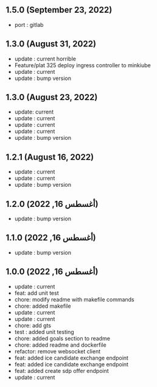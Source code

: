 ## 1.5.0 (September 23, 2022)

  - port : gitlab


## 1.3.0 (August 31, 2022)

  - update : current horrible
  - Feature/plat 325 deploy ingress controller to minkiube
  - update : current
  - update : bump version


## 1.3.0 (August 23, 2022)

  - update: current
  - update : current
  - update : current
  - update : current
  - update : bump version


## 1.2.1 (August 16, 2022)

  - update : current
  - update : current
  - update : bump version


## 1.2.0 (أغسطس 16, 2022)

  - update : bump version


## 1.1.0 (أغسطس 16, 2022)

  - update : bump version


## 1.0.0 (أغسطس 16, 2022)

  - update : current
  - feat: add unit test
  - chore: modify readme with makefile commands
  - chore: added makefile
  - update : current
  - update : current
  - chore: add gts
  - test : added unit testing
  - chore: added goals section to readme
  - chore: added readme and dockerfile
  - refactor: remove websocket client
  - feat: added ice candidate exchange endpoint
  - feat: added ice candidate exchange endpoint
  - feat: added create sdp offer endpoint
  - update : current


